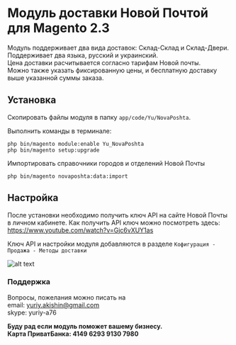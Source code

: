 # Модуль доставки Новой Почтой для Magento 2.3

Модуль поддерживает два вида доставок: Склад-Склад и Склад-Двери.  
Поддерживает два языка, русский и украинский.  
Цена доставки расчитывается согласно тарифам Новой почты.  
Можно также указать фиксированную цены, и бесплатную доставку выше указанной суммы заказа.

## Установка

Скопировать файлы модуля в папку `app/code/Yu/NovaPoshta`.

Выполнить команды в терминале:

```
php bin/magento module:enable Yu_NovaPoshta
php bin/magento setup:upgrade
```

Импортировать справочники городов и отделений Новой Почты

```
php bin/magento novaposhta:data:import
```


## Настройка

После установки необходимо получить ключ API на сайте Новой Почты в личном кабинете.
Как получить API ключ можно посмотреть здесь: https://www.youtube.com/watch?v=Gjc6vXUY1as

Ключ API и настройки модуля добавляются в разделе `Кофигурация - Продажа - Методы доставки`

![alt text](/docs/config.jpg "Configuration of Yu_NovaPoshta")

### Поддержка

Вопросы, пожелания можно писать на  
email: yuriy.akishin@gmail.com  
skype: yuriy-a76

**Буду рад если модуль поможет вашему бизнесу.**  
**Карта ПриватБанка: 4149 6293 9130 7980**